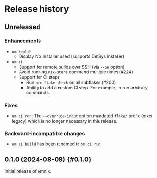 # Release history

## Unreleased

### Enhancements

- `om health`
  - Display Nix installer used (supports DetSys installer)
- `om ci`
  - Support for remote builds over SSH (via `--on` option)
  - Avoid running `nix-store` command multiple times (#224)
  - Support for CI steps
    - Run `nix flake check` on all subflakes (#200)
    - Ability to add a custom CI step. For example, to run arbitrary commands.

### Fixes

- `om ci run`: The `--override-input` option mandated `flake/` prefix (nixci legacy) which is no longer necessary in this release.

### Backward-incompatible changes

- `om ci build` has been renamed to `om ci run`.

## 0.1.0 (2024-08-08) {#0.1.0}

Initial release of omnix.
